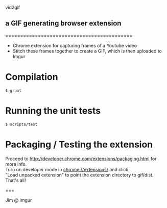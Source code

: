 vid2gif
## a GIF generating browser extension
===========================================

- Chrome extension for capturing frames of a Youtube video
- Stitch these frames together to create a GIF, which is then uploaded to Imgur

# Compilation
    
    $ grunt

# Running the unit tests

    $ scripts/test
    
# Packaging / Testing the extension

Proceed to http://developer.chrome.com/extensions/packaging.html for more info.  
Turn on developer mode in [chrome://extensions/](chrome://extensions/) and click  
"Load unpacked extension" to point the extension directory to gif/dist. That's all!

===

Jim @ imgur